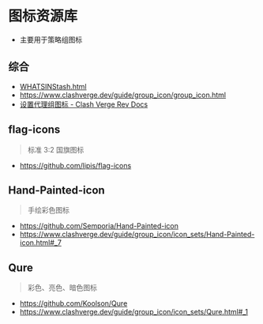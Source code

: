 # 图标资源库
- 主要用于策略组图标

## 综合
- [WHATSINStash.html](https://www.clashverge.dev/guide/group_icon/icon_sets/WHATSINStash.html)
- https://www.clashverge.dev/guide/group_icon/group_icon.html
- [设置代理组图标 - Clash Verge Rev Docs](https://www.clashverge.dev/guide/group_icon/group_icon.html)

## flag-icons
> 标准 3:2 国旗图标
- https://github.com/lipis/flag-icons

## Hand-Painted-icon
> 手绘彩色图标
- https://github.com/Semporia/Hand-Painted-icon
- https://www.clashverge.dev/guide/group_icon/icon_sets/Hand-Painted-icon.html#_7

## Qure
> 彩色、亮色、暗色图标
- https://github.com/Koolson/Qure
- https://www.clashverge.dev/guide/group_icon/icon_sets/Qure.html#_1
